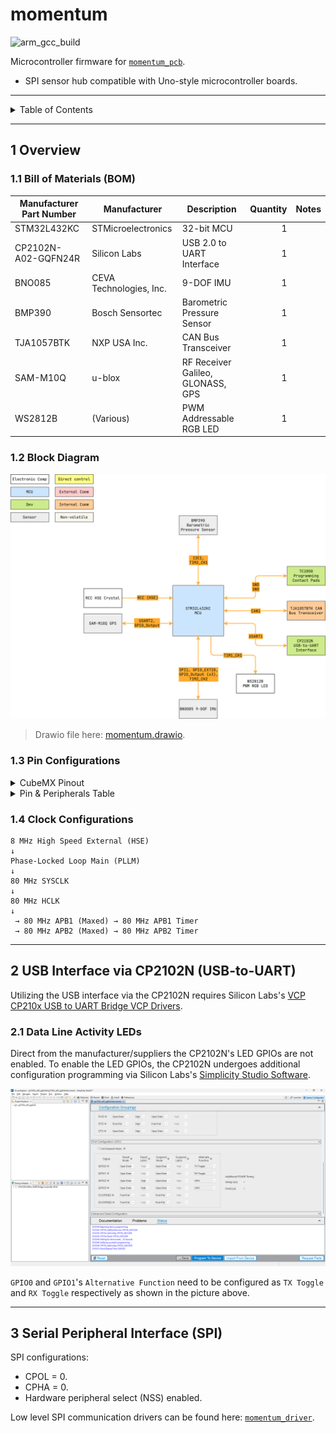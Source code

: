 # momentum

![arm_gcc_build](https://github.com/danielljeon/momentum/actions/workflows/arm_gcc_build.yaml/badge.svg)

Microcontroller firmware
for [`momentum_pcb`](https://github.com/danielljeon/momentum_pcb).

- SPI sensor hub compatible with Uno-style microcontroller boards.

---

<details markdown="1">
  <summary>Table of Contents</summary>

<!-- TOC -->
* [momentum](#momentum)
  * [1 Overview](#1-overview)
    * [1.1 Bill of Materials (BOM)](#11-bill-of-materials-bom)
    * [1.2 Block Diagram](#12-block-diagram)
    * [1.3 Pin Configurations](#13-pin-configurations)
    * [1.4 Clock Configurations](#14-clock-configurations)
  * [2 USB Interface via CP2102N (USB-to-UART)](#2-usb-interface-via-cp2102n-usb-to-uart)
    * [2.1 Data Line Activity LEDs](#21-data-line-activity-leds)
  * [3 Serial Peripheral Interface (SPI)](#3-serial-peripheral-interface-spi)
<!-- TOC -->

</details>

---

## 1 Overview

### 1.1 Bill of Materials (BOM)

| Manufacturer Part Number | Manufacturer            | Description                       | Quantity | Notes |
|--------------------------|-------------------------|-----------------------------------|---------:|-------|
| STM32L432KC              | STMicroelectronics      | 32-bit MCU                        |        1 |       |
| CP2102N-A02-GQFN24R      | Silicon Labs            | USB 2.0 to UART Interface         |        1 |       |
| BNO085                   | CEVA Technologies, Inc. | 9-DOF IMU                         |        1 |       |
| BMP390                   | Bosch Sensortec         | Barometric Pressure Sensor        |        1 |       |
| TJA1057BTK               | NXP USA Inc.            | CAN Bus Transceiver               |        1 |       |
| SAM-M10Q                 | u-blox                  | RF Receiver Galileo, GLONASS, GPS |        1 |       |
| WS2812B                  | (Various)               | PWM Addressable RGB LED           |        1 |       |

### 1.2 Block Diagram

![momentum.drawio.png](docs/momentum.drawio.png)

> Drawio file here: [momentum.drawio](docs/momentum.drawio).

### 1.3 Pin Configurations

<details markdown="1">
  <summary>CubeMX Pinout</summary>

![CubeMX Pinout.png](docs/CubeMX%20Pinout.png)

</details>

<details markdown="1">
  <summary>Pin & Peripherals Table</summary>

| STM32F446RE | Peripheral              | Config                           | Connection                       | Notes                                           |
|-------------|-------------------------|----------------------------------|----------------------------------|-------------------------------------------------|
| PA14        | `SYS_JTCK-SWCLK`        |                                  | TC2050 SWD Pin 4: `SWCLK`        |                                                 |
| PA13        | `SYS_JTMS-SWDIO`        |                                  | TC2050 SWD Pin 2: `SWDIO`        |                                                 |
|             | `TIM2_CH1`              | PWM no output                    |                                  | BMP390 BMP3 driver timer.                       |
|             | `TIM2_CH2`              | PWM no output                    |                                  | BNO085 SH2 driver timer.                        |
| PA5         | `SPI1_SCK`              |                                  | BNO085 Pin 19: `H_SCL/SCK/RX`    |                                                 |
| PA4         | `GPIO_Output` (SPI1 CS) | Set high                         | BNO085 Pin 18: `H_CSN`           |                                                 |
| PA6         | `SPI1_MISO`             |                                  | BNO085 Pin 20: `H_SDA/H_MISO/TX` |                                                 |
| PA7         | `SPI1_MOSI`             |                                  | BNO085 Pin 17: `SA0/H_MOSI`      |                                                 |
| PB0         | `GPIO_EXTI0`            | Pull-up, falling edge            | BNO085 Pin 14: `H_INTN`          |                                                 |
| PB1         | `GPIO_Output`           | Set high                         | BNO085 Pin 6: `PS0/Wake`         | Pull low to trigger wake.                       |
|             |                         | Hardware pull-up                 | BNO085 Pin 5: `PS1`              |                                                 |
| PA1         | `GPIO_Output`           | Set high                         | BNO085 Pin 11: `NRST`            | Pull low to reset.                              |
| PB6         | `I2C1_SCL`              |                                  | BMP390 Pin 2: `SCK`              |                                                 |
| PB7         | `I2C1_SDA`              |                                  | BMP390 Pin 4: `SDI`              |                                                 |
| PA3         | `USART2_RX`             | 9600 bps (-> 115200 in software) | SAM-M10Q Pin 13: `TXD`           | Starts as 9600 bps to match the u-blox default. |
| PA2         | `USART2_TX`             | 9600 bps (-> 115200 in software) | SAM-M10Q Pin 14: `RXD`           | Starts as 9600 bps to match the u-blox default. |
| PC15        | `GPIO_Output`           |                                  | SAM-M10Q Pin 18: `RESET_N`       | Pull low to reset (>= 1 ms).                    |
| PA10        | `USART1_RX`             | 115200 bps                       | CP2102N-A02-GQFN24R Pin 20: TXD  |                                                 |
| PA9         | `USART1_TX`             | 115200 bps                       | CP2102N-A02-GQFN24R Pin 21: RXD  |                                                 |
| PA11        | `CAN1_RX`               |                                  | TJA1057BTK Pin 1: `TXD`          |                                                 |
| PA12        | `CAN1_TX`               |                                  | TJA1057BTK Pin 4: `RXD`          |                                                 |
| PA8         | `TIM1_CH1`              | PWM Generation CH1               | WS2812B Pin: `DIN`               | DIN pin number depends on IC variant.           |
| PB3         | `SPI3_SCK`              |                                  | SPI interface: `SCK`             |                                                 |
| PBA15       | `SPI3_NSS`              | Pull-up, set high                | SPI interface: `SS`              |                                                 |
| PB4         | `SPI3_MISO`             |                                  | SPI interface: `MISO`            |                                                 |
| PB5         | `SPI3_MOSI`             |                                  | SPI interface: `MOSI`            |                                                 |

</details>

### 1.4 Clock Configurations

```
8 MHz High Speed External (HSE)
↓
Phase-Locked Loop Main (PLLM)
↓
80 MHz SYSCLK
↓
80 MHz HCLK
↓
 → 80 MHz APB1 (Maxed) → 80 MHz APB1 Timer
 → 80 MHz APB2 (Maxed) → 80 MHz APB2 Timer
```

---

## 2 USB Interface via CP2102N (USB-to-UART)

Utilizing the USB interface via the CP2102N requires Silicon
Labs's [VCP CP210x USB to UART Bridge VCP Drivers](https://www.silabs.com/developer-tools/usb-to-uart-bridge-vcp-drivers).

### 2.1 Data Line Activity LEDs

Direct from the manufacturer/suppliers the CP2102N's LED GPIOs are not enabled.
To enable the LED GPIOs, the CP2102N undergoes additional configuration
programming via Silicon
Labs's [Simplicity Studio Software](https://www.silabs.com/developer-tools/simplicity-studio).

![cp2102n_leds_config.png](docs/cp2102n_leds_config.png)

`GPIO0` and `GPIO1`'s `Alternative Function` need to be configured as
`TX Toggle` and `RX Toggle` respectively as shown in the picture above.

---

## 3 Serial Peripheral Interface (SPI)

SPI configurations:

- CPOL = 0.
- CPHA = 0.
- Hardware peripheral select (NSS) enabled.

Low level SPI communication drivers can be found
here: [`momentum_driver`](https://github.com/danielljeon/momentum_driver).
